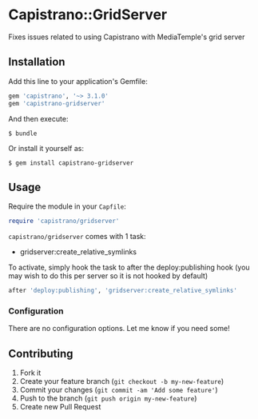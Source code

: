# Capistrano::GridServer

Fixes issues related to using Capistrano with MediaTemple's grid server

## Installation

Add this line to your application's Gemfile:

```ruby
gem 'capistrano', '~> 3.1.0'
gem 'capistrano-gridserver'
```

And then execute:

    $ bundle

Or install it yourself as:

    $ gem install capistrano-gridserver

## Usage

Require the module in your `Capfile`:

```ruby
require 'capistrano/gridserver'
```

`capistrano/gridserver` comes with 1 task:

* gridserver:create_relative_symlinks

To activate, simply hook the task to after the deploy:publishing hook (you may wish to do this per server so it is not hooked by default)

```ruby
after 'deploy:publishing', 'gridserver:create_relative_symlinks'
```

### Configuration

There are no configuration options. Let me know if you need some!

## Contributing

1. Fork it
2. Create your feature branch (`git checkout -b my-new-feature`)
3. Commit your changes (`git commit -am 'Add some feature'`)
4. Push to the branch (`git push origin my-new-feature`)
5. Create new Pull Request
